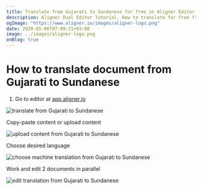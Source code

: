 ```yaml
---
title: Translate from Gujarati to Sundanese for free in Aligner Editor
description: Aligner Dual Editor Tutorial. How to translate for free from Gujarati to Sundanese. Aligner is multilingual document management platform. 
ogImage: "https://www.aligner.io/images/aligner-logo.png"
date: 2020-05-06T07:09:21+03:00
image: ../images/aligner-logo.png
onBlog: true
---
```


# How to translate document from Gujarati to Sundanese

1. Go to editor at [app.aligner.io](https://app.aligner.io "Aligner App web page")

![translate from Gujarati to Sundanese](../aligner-blank-editor.png "translate from Gujarati to Sundanese")

Copy-paste content or upload content

![upload content from Gujarati to Sundanese](../aligner-uploaded-document.png "upload content from Gujarati to Sundanese")

Choose desired language

![choose machine translation from Gujarati to Sundanese](../aligner-language-dropdown.png "choose machine translation from Gujarati to Sundanese")

Work and edit 2 documents in parallel

![edit translation from Gujarati to Sundanese](../aligner-double-sitded-editor.png "edit translation from Gujarati to Sundanese")

